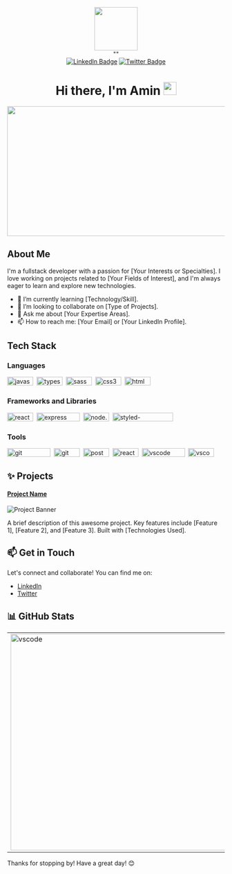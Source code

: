 <div id="header" align="center">
  <img src="https://media.giphy.com/media/M9gbBd9nbDrOTu1Mqx/giphy.gif" width="100"/>

  <div align='center'><img src="https://komarev.com/ghpvc/?username=Aamin88&style=for-the-badge&color=blue" alt=""/></div>
  ""

<div id="badges">
  <a href="https://www.linkedin.com/in/aminalhassan01/"><img src="https://img.shields.io/badge/LinkedIn-blue?style=for-the-badge&logo=linkedin&logoColor=white" alt="LinkedIn Badge"/></a>
<a href="https://x.com/AminForkah"><img src="https://img.shields.io/badge/Twitter-blue?style=for-the-badge&logo=twitter&logoColor=white" alt="Twitter Badge"/></a>
</div>
<h1>
Hi there, I'm Amin
    <img src="https://media.giphy.com/media/hvRJCLFzcasrR4ia7z/giphy.gif" width="30px"/>
  </h1>
</div>

<div align="center">
  <img src="https://media.giphy.com/media/dWesBcTLavkZuG35MI/giphy.gif" width="600" height="300"/>
</div>

## About Me

I'm a fullstack developer with a passion for [Your Interests or Specialties]. I love working on projects related to [Your Fields of Interest], and I'm always eager to learn and explore new technologies.

- 🌱 I’m currently learning [Technology/Skill].
- 👯 I’m looking to collaborate on [Type of Projects].
- 💬 Ask me about [Your Expertise Areas].
- 📫 How to reach me: [Your Email] or [Your LinkedIn Profile].

## Tech Stack

### Languages

<img src="https://img.shields.io/badge/-JavaScript-black?style=flat-square&logo=javascript" title="javascript" alt="javascript" width="60" height="20"/>&nbsp;
<img src="https://img.shields.io/badge/-TypeScript-black?style=flat-square&logo=typescript" title="Typescript" alt="typescript" width="60" height="20"/>&nbsp;
<img src="https://img.shields.io/badge/-SASS-black?style=flat-square&logo=sass" title="sass" alt="sass" width="60" height="20"/>&nbsp;
<img src="https://img.shields.io/badge/-CSS-black?style=flat-square&logo=css3" title="css3" alt="css3" width="60" height="20"/>&nbsp;
<img src="https://img.shields.io/badge/-HTML5-black?style=flat-square&logo=html5" title="html" alt="html" width="60" height="20"/>&nbsp;

<!-- <img src="https://img.shields.io/badge/-Python-black?style=flat-square&logo=python" title="React" alt="React" width="100" height="40"/>&nbsp;
<img src="https://img.shields.io/badge/-Mysql-black?style=flat-square&logo=mysql" title="React" alt="React" width="100" height="40"/>&nbsp; -->

### Frameworks and Libraries

<img src="https://img.shields.io/badge/-React-black?style=flat-square&logo=react" title='react' alt="react" height="20" width="60"/>&nbsp;
<img src="https://img.shields.io/badge/-Express-black?style=flat-square&logo=express" title='express' alt="express" height="20" width="100"/>&nbsp;
<img src="https://img.shields.io/badge/-NODE-black?style=flat-square&logo=node.js" title='node.js' alt="node.js" height="20" width="60"/>&nbsp;
<img src="https://img.shields.io/badge/-StyledComponents-black?style=flat-square&logo=Styled-Components" title='styled-componenst' alt="styled-componenst" height="20" width="140"/>&nbsp;

### Tools

<img src="https://img.shields.io/badge/-Git-black?style=flat-square&logo=git" title='git' alt="git" height="20" width="100"/>&nbsp;
<img src="https://img.shields.io/badge/-Github-black?style=flat-square&logo=github" title='git' alt="git" height="20" width="60"/>&nbsp;
<img src="https://img.shields.io/badge/-Postman-black?style=flat-square&logo=postman" title='postman' alt="postman" height="20" width="60"/>&nbsp;
<img src="https://img.shields.io/badge/-MONGODB-black?style=flat-square&logo=mongodb" title='react' alt="react" height="20" width="60"/>&nbsp;
<img src="https://img.shields.io/badge/-VS%20Code-black?style=flat-square&logo=visual-studio-code" title='vscode' alt="vscode" height="20" width="100"/>&nbsp;
<img src="https://img.shields.io/badge/-Chrome%20Dev%20Tools-black?style=flat-square&logo=chrome-dev-tools" title='vscode' alt="vscode" height="20" width="60"/>&nbsp;

## ✨ Projects

#### [Project Name](https://github.com/your-username/project-repo)

![Project Banner](https://github.com/your-username/project-repo/blob/main/banner.jpg)

A brief description of this awesome project. Key features include [Feature 1], [Feature 2], and [Feature 3]. Built with [Technologies Used].

## 📫 Get in Touch

Let's connect and collaborate! You can find me on:

- [LinkedIn](https://linkedin.com/in/aminalhassan01/)
- [Twitter](https://twitter.com/aminforkah)
<!-- - [Blog](https://yourblog.com) -->

<!-- ##✍️  Blog Posts

- [How I built a [Project/Tool]](https://yourblog.com/link-to-post)
- [Understanding [Technology/Concept]](https://yourblog.com/link-to-post)
- [Tips for [Related Topic]](https://yourblog.com/link-to-post) -->

## 📊 GitHub Stats

|                                                                                                                                                              |                                                                                                                                                                        |                                                                                                                            |
| :----------------------------------------------------------------------------------------------------------------------------------------------------------- | :--------------------------------------------------------------------------------------------------------------------------------------------------------------------- | :------------------------------------------------------------------------------------------------------------------------- |
| <img src="https://github-readme-stats.vercel.app/api?username=aamin88&show_icons=true&theme=radical" title='vscode' alt="vscode" height="auto" width="500"/> | <img src="https://github-readme-stats.vercel.app/api/top-langs/?username=aamin88&layout=compact&theme=radical" title='vscode' alt="vscode" height="auto" width="500"/> | <img src="https://streak-stats.demolab.com?user=aamin88&theme=tokyonight" height="auto" width="500" alt="GitHub Streak" /> |

Thanks for stopping by! Have a great day! 😊
